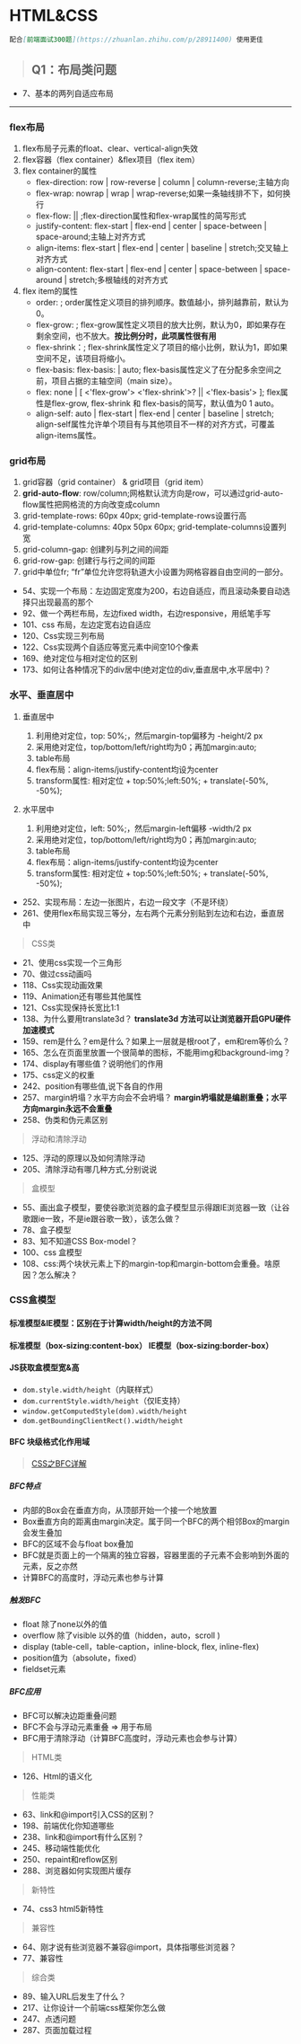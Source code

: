 # HTML&CSS

```markdown
配合[前端面试300题](https://zhuanlan.zhihu.com/p/28911400) 使用更佳
```

> ## Q1：布局类问题

- 7、基本的两列自适应布局

----

### flex布局

1. flex布局子元素的float、clear、vertical-align失效
2. flex容器（flex container）&flex项目（flex item）
3. flex container的属性
    - flex-direction: row | row-reverse | column | column-reverse;主轴方向
    - flex-wrap: nowrap | wrap | wrap-reverse;如果一条轴线排不下，如何换行
    - flex-flow: <flex-direction> || <flex-wrap>;flex-direction属性和flex-wrap属性的简写形式
    - justify-content: flex-start | flex-end | center | space-between | space-around;主轴上对齐方式
    - align-items:  flex-start | flex-end | center | baseline | stretch;交叉轴上对齐方式
    - align-content:  flex-start | flex-end | center | space-between | space-around | stretch;多根轴线的对齐方式
4. flex item的属性
    - order: <integer>; order属性定义项目的排列顺序。数值越小，排列越靠前，默认为0。
    - flex-grow: <number>; flex-grow属性定义项目的放大比例，默认为0，即如果存在剩余空间，也不放大。**按比例分时，此项属性很有用**
    - flex-shrink：<number>; flex-shrink属性定义了项目的缩小比例，默认为1，即如果空间不足，该项目将缩小。
    - flex-basis: flex-basis: <length> | auto; flex-basis属性定义了在分配多余空间之前，项目占据的主轴空间（main size）。
    - flex: none | [ <'flex-grow'> <'flex-shrink'>? || <'flex-basis'> ]; flex属性是flex-grow, flex-shrink 和 flex-basis的简写，默认值为0 1 auto。
    - align-self: auto | flex-start | flex-end | center | baseline | stretch; align-self属性允许单个项目有与其他项目不一样的对齐方式，可覆盖align-items属性。

### grid布局

1. grid容器（grid container） & grid项目（grid item）
2. **grid-auto-flow**: row/column;网格默认流方向是row，可以通过grid-auto-flow属性把网格流的方向改变成column
3. grid-template-rows: 60px 40px; grid-template-rows设置行高
4. grid-template-columns: 40px 50px 60px; grid-template-columns设置列宽
5. grid-column-gap: 创建列与列之间的间距
6. grid-row-gap: 创建行与行之间的间距
7. grid中单位fr; “fr”单位允许您将轨道大小设置为网格容器自由空间的一部分。

- 54、实现一个布局：左边固定宽度为200，右边自适应，而且滚动条要自动选择只出现最高的那个
- 92、做一个两栏布局，左边fixed width，右边responsive，用纸笔手写
- 101、css 布局，左边定宽右边自适应
- 120、Css实现三列布局
- 122、Css实现两个自适应等宽元素中间空10个像素
- 169、绝对定位与相对定位的区别
- 173、如何让各种情况下的div居中(绝对定位的div,垂直居中,水平居中)？

### 水平、垂直居中

1. 垂直居中
    1. 利用绝对定位，top: 50%;，然后margin-top偏移为 -height/2 px
    2. 采用绝对定位，top/bottom/left/right均为0；再加margin:auto;
    3. table布局
    4. flex布局：align-items/justify-content均设为center
    5. transform属性: 相对定位 + top:50%;left:50%; + translate(-50%, -50%);

2. 水平居中
    1. 利用绝对定位，left: 50%;，然后margin-left偏移 -width/2 px
    2. 采用绝对定位，top/bottom/left/right均为0；再加margin:auto;
    3. table布局
    4. flex布局：align-items/justify-content均设为center
    5. transform属性: 相对定位 + top:50%;left:50%; + translate(-50%, -50%);

- 252、实现布局：左边一张图片，右边一段文字（不是环绕）
- 261、使用flex布局实现三等分，左右两个元素分别贴到左边和右边，垂直居中

> CSS类
- 21、使用css实现一个三角形
- 70、做过css动画吗
- 118、Css实现动画效果
- 119、Animation还有哪些其他属性
- 121、Css实现保持长宽比1:1
- 138、为什么要用translate3d？  **translate3d 方法可以让浏览器开启GPU硬件加速模式**
- 159、rem是什么？em是什么？如果上一层就是根root了，em和rem等价么？
- 165、怎么在页面里放置一个很简单的图标，不能用img和background-img？
- 174、display有哪些值？说明他们的作用
- 175、css定义的权重
- 242、position有哪些值,说下各自的作用
- 257、margin坍塌？水平方向会不会坍塌？ **margin坍塌就是编剧重叠；水平方向margin永远不会重叠**
- 258、伪类和伪元素区别

> 浮动和清除浮动
- 125、浮动的原理以及如何清除浮动
- 205、清除浮动有哪几种方式,分别说说

> 盒模型
- 55、画出盒子模型，要使谷歌浏览器的盒子模型显示得跟IE浏览器一致（让谷歌跟ie一致，不是ie跟谷歌一致），该怎么做？
- 78、盒子模型
- 83、知不知道CSS Box-model？
- 100、css 盒模型
- 108、css:两个块状元素上下的margin-top和margin-bottom会重叠。啥原因？怎么解决？

### CSS盒模型

#### 标准模型&IE模型：区别在于计算width/height的方法不同

#### 标准模型（box-sizing:content-box） IE模型（box-sizing:border-box）

#### JS获取盒模型宽&高

- ```dom.style.width/height```（内联样式）
- ```dom.currentStyle.width/height```（仅IE支持）
- ```window.getComputedStyle(dom).width/height```
- ```dom.getBoundingClientRect().width/height```

#### BFC 块级格式化作用域

> [CSS之BFC详解](http://www.html-js.com/article/1866)

##### BFC特点

- 内部的Box会在垂直方向，从顶部开始一个接一个地放置
- Box垂直方向的距离由margin决定。属于同一个BFC的两个相邻Box的margin会发生叠加
- BFC的区域不会与float box叠加
- BFC就是页面上的一个隔离的独立容器，容器里面的子元素不会影响到外面的元素，反之亦然
- 计算BFC的高度时，浮动元素也参与计算

##### 触发BFC

- float 除了none以外的值
- overflow 除了visible 以外的值（hidden，auto，scroll )
- display (table-cell，table-caption，inline-block, flex, inline-flex)
- position值为（absolute，fixed）
- fieldset元素

##### BFC应用

- BFC可以解决边距重叠问题
- BFC不会与浮动元素重叠 => 用于布局
- BFC用于清除浮动（计算BFC高度时，浮动元素也会参与计算）

> HTML类
- 126、Html的语义化

> 性能类
- 63、link和@import引入CSS的区别？
- 198、前端优化你知道哪些
- 238、link和@import有什么区别？
- 245、移动端性能优化
- 250、repaint和reflow区别
- 288、浏览器如何实现图片缓存

> 新特性
- 74、css3 html5新特性

> 兼容性
- 64、刚才说有些浏览器不兼容@import，具体指哪些浏览器？
- 77、兼容性

> 综合类
- 89、输入URL后发生了什么？
- 217、让你设计一个前端css框架你怎么做
- 247、点透问题
- 287、页面加载过程